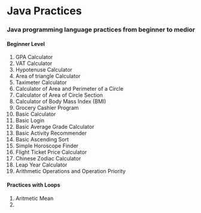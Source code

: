 # Java Practices

### Java programming language practices from beginner to medior

#### Beginner Level

1. GPA Calculator
2. VAT Calculator
3. Hypotenuse Calculator
4. Area of triangle Calculator
5. Taximeter Calculator
6. Calculator of Area and Perimeter of a Circle
7. Calculator of Area of Circle Section
8. Calculator of Body Mass Index (BMI)
9. Grocery Cashier Program
10. Basic Calculator
11. Basic Login
12. Basic Average Grade Calculator
13. Basic Activity Recommender
14. Basic Ascending Sort
15. Simple Horoscope Finder
16. Flight Ticket Price Calculator
17. Chinese Zodiac Calculator
18. Leap Year Calculator
19. Arithmetic Operations and Operation Priority

#### Practices with Loops

1. Aritmetic Mean
2. 
